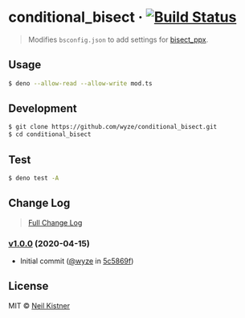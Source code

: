 # conditional_bisect &middot; [![Build Status][actions-image]][actions-url]

> Modifies `bsconfig.json` to add settings for [bisect_ppx](//github.com/aantron/bisect_ppx).

## Usage

```sh
$ deno --allow-read --allow-write mod.ts
```

## Development

```sh
$ git clone https://github.com/wyze/conditional_bisect.git
$ cd conditional_bisect
```

## Test

```sh
$ deno test -A
```

## Change Log

> [Full Change Log](changelog.md)

### [v1.0.0](https://github.com/wyze/conditional_bisect/releases/tag/v1.0.0) (2020-04-15)

* Initial commit ([@wyze](https://github.com/wyze) in [5c5869f](https://github.com/wyze/conditional_bisect/commit/5c5869f))

## License

MIT © [Neil Kistner](https://neilkistner.com)

[actions-image]: https://img.shields.io/github/workflow/status/wyze/conditional_bisect/CI.svg?style=flat-square
[actions-url]: https://github.com/wyze/conditional_bisect/actions
